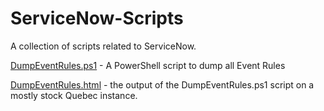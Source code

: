 # ServiceNow-Scripts
A collection of scripts related to ServiceNow.

[DumpEventRules.ps1](./DumpEventRules.ps1) - A PowerShell script to dump all Event Rules

[DumpEventRules.html](./DumpEventRules.html) - the output of the DumpEventRules.ps1 script on a mostly stock Quebec instance.
